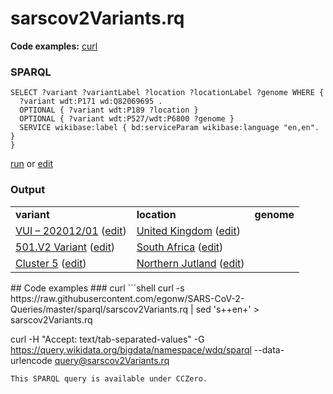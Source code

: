 # sarscov2Variants.rq
**Code examples:** [curl](#curl)
### SPARQL
```sparql
SELECT ?variant ?variantLabel ?location ?locationLabel ?genome WHERE {
  ?variant wdt:P171 wd:Q82069695 .
  OPTIONAL { ?variant wdt:P189 ?location }
  OPTIONAL { ?variant wdt:P527/wdt:P6800 ?genome }
  SERVICE wikibase:label { bd:serviceParam wikibase:language "en,en". }
}
```
[run](https://query.wikidata.org/embed.html#SELECT%20%3Fvariant%20%3FvariantLabel%20%3Flocation%20%3FlocationLabel%20%3Fgenome%20WHERE%20%7B%0A%20%20%3Fvariant%20wdt%3AP171%20wd%3AQ82069695%20.%0A%20%20OPTIONAL%20%7B%20%3Fvariant%20wdt%3AP189%20%3Flocation%20%7D%0A%20%20OPTIONAL%20%7B%20%3Fvariant%20wdt%3AP527%2Fwdt%3AP6800%20%3Fgenome%20%7D%0A%20%20SERVICE%20wikibase%3Alabel%20%7B%20bd%3AserviceParam%20wikibase%3Alanguage%20%22en%2Cen%22.%20%7D%0A%7D%0A) or [edit](https://query.wikidata.org/#SELECT%20%3Fvariant%20%3FvariantLabel%20%3Flocation%20%3FlocationLabel%20%3Fgenome%20WHERE%20%7B%0A%20%20%3Fvariant%20wdt%3AP171%20wd%3AQ82069695%20.%0A%20%20OPTIONAL%20%7B%20%3Fvariant%20wdt%3AP189%20%3Flocation%20%7D%0A%20%20OPTIONAL%20%7B%20%3Fvariant%20wdt%3AP527%2Fwdt%3AP6800%20%3Fgenome%20%7D%0A%20%20SERVICE%20wikibase%3Alabel%20%7B%20bd%3AserviceParam%20wikibase%3Alanguage%20%22en%2Cen%22.%20%7D%0A%7D%0A)


### Output
<table>
  <tr>
    <td><b>variant</b></td>
    <td><b>location</b></td>
    <td><b>genome</b></td>
  </tr>
  <tr>
    <td><a href="https://scholia.toolforge.org/Q104376647">VUI – 202012/01</a> (<a href="http://www.wikidata.org/entity/Q104376647">edit</a>)</td>
    <td><a href="https://scholia.toolforge.org/Q145">United Kingdom</a> (<a href="http://www.wikidata.org/entity/Q145">edit</a>)</td>
    <td></td>
  </tr>
  <tr>
    <td><a href="https://scholia.toolforge.org/Q104400171">501.V2 Variant</a> (<a href="http://www.wikidata.org/entity/Q104400171">edit</a>)</td>
    <td><a href="https://scholia.toolforge.org/Q258">South Africa</a> (<a href="http://www.wikidata.org/entity/Q258">edit</a>)</td>
    <td></td>
  </tr>
  <tr>
    <td><a href="https://scholia.toolforge.org/Q104412033">Cluster 5</a> (<a href="http://www.wikidata.org/entity/Q104412033">edit</a>)</td>
    <td><a href="https://scholia.toolforge.org/Q1475142">Northern Jutland</a> (<a href="http://www.wikidata.org/entity/Q1475142">edit</a>)</td>
    <td></td>
  </tr>
</table>
## Code examples
### curl
```shell
curl -s https://raw.githubusercontent.com/egonw/SARS-CoV-2-Queries/master/sparql/sarscov2Variants.rq | sed 's+<lang/>+en+' > sarscov2Variants.rq

curl -H "Accept: text/tab-separated-values" -G https://query.wikidata.org/bigdata/namespace/wdq/sparql --data-urlencode query@sarscov2Variants.rq
```
This SPARQL query is available under CCZero.
